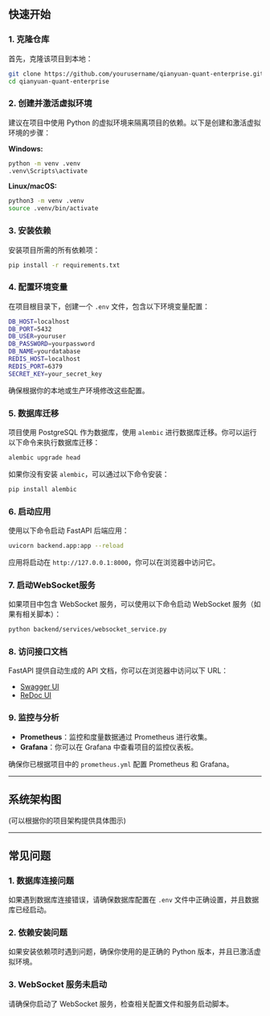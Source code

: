 ## **快速开始**

### **1. 克隆仓库**

首先，克隆该项目到本地：

```bash
git clone https://github.com/yourusername/qianyuan-quant-enterprise.git
cd qianyuan-quant-enterprise
```

### **2. 创建并激活虚拟环境**

建议在项目中使用 Python 的虚拟环境来隔离项目的依赖。以下是创建和激活虚拟环境的步骤：

**Windows:**

```bash
python -m venv .venv
.venv\Scripts\activate
```

**Linux/macOS:**

```bash
python3 -m venv .venv
source .venv/bin/activate
```

### **3. 安装依赖**

安装项目所需的所有依赖项：

```bash
pip install -r requirements.txt
```

### **4. 配置环境变量**

在项目根目录下，创建一个 `.env` 文件，包含以下环境变量配置：

```bash
DB_HOST=localhost
DB_PORT=5432
DB_USER=youruser
DB_PASSWORD=yourpassword
DB_NAME=yourdatabase
REDIS_HOST=localhost
REDIS_PORT=6379
SECRET_KEY=your_secret_key
```

确保根据你的本地或生产环境修改这些配置。

### **5. 数据库迁移**

项目使用 PostgreSQL 作为数据库，使用 `alembic` 进行数据库迁移。你可以运行以下命令来执行数据库迁移：

```bash
alembic upgrade head
```

如果你没有安装 `alembic`，可以通过以下命令安装：

```bash
pip install alembic
```

### **6. 启动应用**

使用以下命令启动 FastAPI 后端应用：

```bash
uvicorn backend.app:app --reload
```

应用将启动在 `http://127.0.0.1:8000`，你可以在浏览器中访问它。

### **7. 启动WebSocket服务**

如果项目中包含 WebSocket 服务，可以使用以下命令启动 WebSocket 服务（如果有相关脚本）：

```bash
python backend/services/websocket_service.py
```

### **8. 访问接口文档**

FastAPI 提供自动生成的 API 文档，你可以在浏览器中访问以下 URL：

- [Swagger UI](http://127.0.0.1:8000/docs)
- [ReDoc UI](http://127.0.0.1:8000/redoc)

### **9. 监控与分析**

- **Prometheus**：监控和度量数据通过 Prometheus 进行收集。
- **Grafana**：你可以在 Grafana 中查看项目的监控仪表板。

确保你已根据项目中的 `prometheus.yml` 配置 Prometheus 和 Grafana。

---

## **系统架构图**

(可以根据你的项目架构提供具体图示)

---

## **常见问题**

### **1. 数据库连接问题**

如果遇到数据库连接错误，请确保数据库配置在 `.env` 文件中正确设置，并且数据库已经启动。

### **2. 依赖安装问题**

如果安装依赖项时遇到问题，确保你使用的是正确的 Python 版本，并且已激活虚拟环境。

### **3. WebSocket 服务未启动**

请确保你启动了 WebSocket 服务，检查相关配置文件和服务启动脚本。

